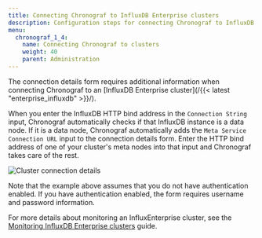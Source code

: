 ```yaml
---
title: Connecting Chronograf to InfluxDB Enterprise clusters
description: Configuration steps for connecting Chronograf to InfluxDB Enterprise clusters and the InfluxData Platform.
menu:
  chronograf_1_4:
    name: Connecting Chronograf to clusters
    weight: 40
    parent: Administration
---
```


The connection details form requires additional information when connecting Chronograf to an [InfluxDB Enterprise cluster](/{{< latest "enterprise_influxdb" >}}/).

When you enter the InfluxDB HTTP bind address in the `Connection String` input, Chronograf automatically checks if that InfluxDB instance is a data node.
If it is a data node, Chronograf automatically adds the `Meta Service Connection URL` input to the connection details form.
Enter the HTTP bind address of one of your cluster's meta nodes into that input and Chronograf takes care of the rest.

![Cluster connection details](/img/chronograf/v1.4/faq-cluster-connection.png)

Note that the example above assumes that you do not have authentication enabled.
If you have authentication enabled, the form requires username and password information.

For more details about monitoring an InfluxEnterprise cluster, see the [Monitoring InfluxDB Enterprise clusters](/chronograf/v1.4/guides/monitoring-influxenterprise-clusters/) guide.
